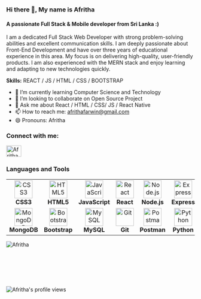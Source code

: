 ### Hi there 👋, My name is Afritha
#### A passionate Full Stack & Mobile developer from Sri Lanka :)
I am a dedicated Full Stack Web Developer with strong problem-solving abilities and excellent communication skills. I am deeply passionate about Front-End Development and have over three years of educational experience in this area. My focus is on delivering high-quality, user-friendly products. I am also experienced with the MERN stack and enjoy learning and adapting to new technologies quickly.


**Skills:** REACT / JS / HTML / CSS / BOOTSTRAP

- 🌱 I’m currently learning Computer Science and Technology 
- 👯 I’m looking to collaborate on Open Source Project
- 💬 Ask me about React / HTML / CSS/ JS / React Native
- 📫 How to reach me:  [afrithafarwin@gmail.com](mailto:afrithafarwin@gmail.com) 
- 😄 Pronouns: Afritha 


<h3 align="left">Connect with me:</h3>
<p align="left">
<a href="https://www.linkedin.com/in/afritha-farwin/" target="blank"><img align="center" src="https://raw.githubusercontent.com/rahuldkjain/github-profile-readme-generator/master/src/images/icons/Social/linked-in-alt.svg" alt="Afritha" height="30" width="40" /></a>
</p>


### Languages and Tools

<table >
  <tr>
    <td align="center" width="100">
      <img src="https://cdn.jsdelivr.net/gh/devicons/devicon/icons/css3/css3-original.svg" width="48" height="48" alt="CSS3" />
      <br><b>CSS3</b>
    </td>
    <td align="center" width="100">
      <img src="https://cdn.jsdelivr.net/gh/devicons/devicon/icons/html5/html5-original.svg" width="48" height="48" alt="HTML5" />
      <br><b>HTML5</b>
    </td>
    <td align="center" width="100">
      <img src="https://cdn.jsdelivr.net/gh/devicons/devicon/icons/javascript/javascript-original.svg" width="48" height="48" alt="JavaScript" />
      <br><b>JavaScript</b>
    </td>
    <td align="center" width="100">
      <img src="https://cdn.jsdelivr.net/gh/devicons/devicon/icons/react/react-original.svg" width="48" height="48" alt="React" />
      <br><b>React</b>
    </td>
    <td align="center" width="100">
      <img src="https://cdn.jsdelivr.net/gh/devicons/devicon/icons/nodejs/nodejs-original.svg" width="48" height="48" alt="Node.js" />
      <br><b>Node.js</b>
    </td>
   <td align="center" width="100">
      <img src="https://cdn.jsdelivr.net/gh/devicons/devicon/icons/express/express-original.svg" width="48" height="48" alt="Express" />
      <br><b>Express</b>
    </td>
    
   <td align="center" width="100">
      <img src="https://cdn.jsdelivr.net/gh/devicons/devicon/icons/java/java-original.svg" width="48" height="48" alt="Java" />
      <br><b>Java</b>
    </td>
  </tr>
  <tr>
    <td align="center" width="100">
      <img src="https://cdn.jsdelivr.net/gh/devicons/devicon/icons/mongodb/mongodb-original.svg" width="48" height="48" alt="MongoDB" />
      <br><b>MongoDB</b>
    </td>
    <td align="center" width="100">
      <img src="https://cdn.jsdelivr.net/gh/devicons/devicon/icons/bootstrap/bootstrap-plain.svg" width="48" height="48" alt="Bootstrap" />
      <br><b>Bootstrap</b>
    </td>
    <td align="center" width="100">
      <img src="https://cdn.jsdelivr.net/gh/devicons/devicon/icons/mysql/mysql-original.svg" width="48" height="48" alt="MySQL" />
      <br><b>MySQL</b>
    </td>
    <td align="center" width="100">
      <img src="https://cdn.jsdelivr.net/gh/devicons/devicon/icons/git/git-original.svg" width="48" height="48" alt="Git" />
      <br><b>Git</b>
    </td>
    <td align="center" width="100">
      <img src="https://www.vectorlogo.zone/logos/getpostman/getpostman-icon.svg" width="48" height="48" alt="Postman" />
      <br><b>Postman</b>
    </td>
   <td align="center" width="100">
      <img src="https://cdn.jsdelivr.net/gh/devicons/devicon/icons/python/python-original.svg" width="48" height="48" alt="Python" />
      <br><b>Python</b>
    </td>
    <td align="center" width="100">
      <img src="https://cdn.jsdelivr.net/gh/devicons/devicon/icons/figma/figma-original.svg" width="48" height="48" alt="Figma" />
      <br><b>Figma</b>
    </td>
  </tr>
</table>

<p style="margin-bottom: 20px;"><img align="left" src="https://github-readme-stats.vercel.app/api/top-langs?username=AfRi99&show_icons=true&locale=en&layout=compact" alt="Afritha" style="margin-bottom: 20px;"/></p>
<br>
<br>
<br>
<br>
<br>
<br>

<p align="left"> <img src="https://komarev.com/ghpvc/?username=AfRi99&label=Profile%20views&color=0e75b6&style=flat" alt="Afritha's profile views" /> </p>
